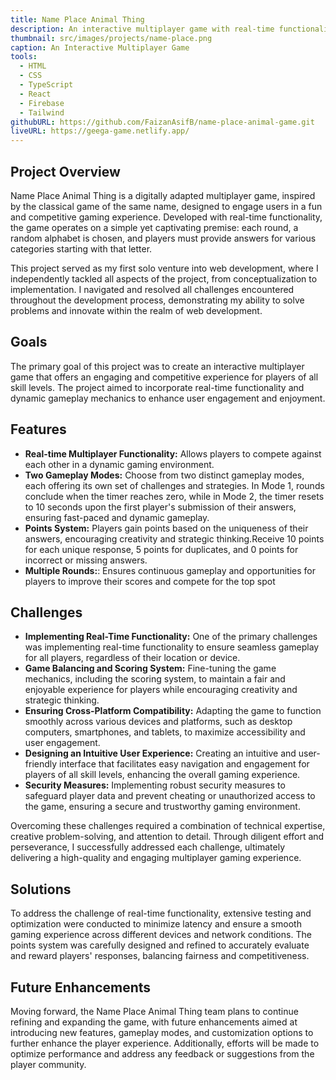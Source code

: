 ```yaml
---
title: Name Place Animal Thing
description: An interactive multiplayer game with real-time functionality that operates on a simple premise, each round, a random alphabet is chosen, and players must provide answers for various categories starting with that letter.
thumbnail: src/images/projects/name-place.png
caption: An Interactive Multiplayer Game
tools:
  - HTML
  - CSS
  - TypeScript
  - React
  - Firebase
  - Tailwind
githubURL: https://github.com/FaizanAsifB/name-place-animal-game.git
liveURL: https://geega-game.netlify.app/
---
```


## Project Overview

Name Place Animal Thing is a digitally adapted multiplayer game, inspired by the classical game of the same name, designed to engage users in a fun and competitive gaming experience. Developed with real-time functionality, the game operates on a simple yet captivating premise: each round, a random alphabet is chosen, and players must provide answers for various categories starting with that letter.

This project served as my first solo venture into web development, where I independently tackled all aspects of the project, from conceptualization to implementation. I navigated and resolved all challenges encountered throughout the development process, demonstrating my ability to solve problems and innovate within the realm of web development.

## Goals

The primary goal of this project was to create an interactive multiplayer game that offers an engaging and competitive experience for players of all skill levels. The project aimed to incorporate real-time functionality and dynamic gameplay mechanics to enhance user engagement and enjoyment.

## Features

- **Real-time Multiplayer Functionality:** Allows players to compete against each other in a dynamic gaming environment.
- **Two Gameplay Modes:** Choose from two distinct gameplay modes, each offering its own set of challenges and strategies. In Mode 1, rounds conclude when the timer reaches zero, while in Mode 2, the timer resets to 10 seconds upon the first player's submission of their answers, ensuring fast-paced and dynamic gameplay.
- **Points System:** Players gain points based on the uniqueness of their answers, encouraging creativity and strategic thinking.Receive 10 points for each unique response, 5 points for duplicates, and 0 points for incorrect or missing answers.
- **Multiple Rounds:**: Ensures continuous gameplay and opportunities for players to improve their scores and compete for the top spot

## Challenges

- **Implementing Real-Time Functionality:** One of the primary challenges was implementing real-time functionality to ensure seamless gameplay for all players, regardless of their location or device.
- **Game Balancing and Scoring System:** Fine-tuning the game mechanics, including the scoring system, to maintain a fair and enjoyable experience for players while encouraging creativity and strategic thinking.
- **Ensuring Cross-Platform Compatibility:** Adapting the game to function smoothly across various devices and platforms, such as desktop computers, smartphones, and tablets, to maximize accessibility and user engagement.
- **Designing an Intuitive User Experience:** Creating an intuitive and user-friendly interface that facilitates easy navigation and engagement for players of all skill levels, enhancing the overall gaming experience.
- **Security Measures:** Implementing robust security measures to safeguard player data and prevent cheating or unauthorized access to the game, ensuring a secure and trustworthy gaming environment.

Overcoming these challenges required a combination of technical expertise, creative problem-solving, and attention to detail. Through diligent effort and perseverance, I successfully addressed each challenge, ultimately delivering a high-quality and engaging multiplayer gaming experience.

## Solutions

To address the challenge of real-time functionality, extensive testing and optimization were conducted to minimize latency and ensure a smooth gaming experience across different devices and network conditions. The points system was carefully designed and refined to accurately evaluate and reward players' responses, balancing fairness and competitiveness.

## Future Enhancements

Moving forward, the Name Place Animal Thing team plans to continue refining and expanding the game, with future enhancements aimed at introducing new features, gameplay modes, and customization options to further enhance the player experience. Additionally, efforts will be made to optimize performance and address any feedback or suggestions from the player community.
